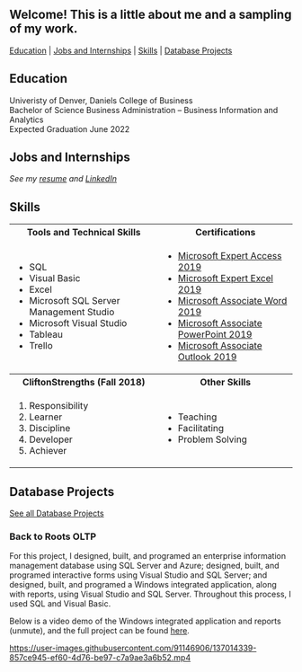 <a name="top"></a>

## Welcome! This is a little about me and a sampling of my work.

[Education](#education) | [Jobs and Internships](#resume) | [Skills](#skills) | [Database Projects](#DatabaseProjects)

<a name="education"></a>
## Education
Univeristy of Denver, Daniels College of Business
<br>Bachelor of Science Business Administration – Business Information and Analytics
<br>Expected Graduation June 2022

<a name="resume"></a>
## Jobs and Internships
<i>See my [resume](/HannahMcDonaldResume.pdf) and [LinkedIn](https://www.linkedin.com/in/hannah-m-mcdonald/)</i>

<a name="skills"></a>
## Skills

<table>
  <tr>
    <th>Tools and Technical Skills</th>
    <th>Certifications</th>
  </tr>
  <tr>
    <td>
     <ul>
        <li>SQL</li>
        <li>Visual Basic</li>
        <li>Excel</li>
        <li>Microsoft SQL Server Management Studio</li>
        <li>Microsoft Visual Studio</li>
        <li>Tableau</li>
        <li>Trello</li>
      </ul>
    </td>
    <td>
     <ul>
        <li><a href = "https://www.credly.com/badges/e654fce3-19be-40b3-9347-228eea2ce3a1/public_url">Microsoft Expert Access 2019</a></li>
        <li><a href = "https://www.credly.com/badges/23f6c6da-fbcd-4a01-bedc-2f9ca4e5a540/public_url">Microsoft Expert Excel 2019</a></li>
        <li><a href = "https://www.credly.com/badges/cc990015-1ddf-42e1-8924-71b24d236c37/public_url">Microsoft Associate Word 2019</a></li>
        <li><a href = "https://www.credly.com/badges/e1f089c5-e148-4a30-9dc3-b6551e873dd8/public_url">Microsoft Associate PowerPoint 2019</a></li>
       <li><a href = "https://www.credly.com/badges/7204aaa1-f592-4582-bc1c-7444f5d49cba/public_url">Microsoft Associate Outlook 2019</a></li>
      </ul>
    </td>
  </tr>
  <tr>
    <th>CliftonStrengths (Fall 2018)</th>
    <th>Other Skills</th>
 </tr>
 <tr>
   <td>
     <ol>
        <li>Responsibility</li>
        <li>Learner</li>
        <li>Discipline</li>
        <li>Developer</li>
        <li>Achiever</li>
     </ol>
   </td>
   <td>
     <ul>
        <li>Teaching</li>
        <li>Facilitating</li>
       <li>Problem Solving</li>
     </ul>
   </td>
 </tr>
</table>

<a name="DatabaseProjects"></a>
## Database Projects
[See all Database Projects](/Database/#top)

### Back to Roots OLTP
For this project, I designed, built, and programed an enterprise information management database using SQL Server and Azure; designed, built, and programed interactive forms using Visual Studio and SQL Server; and designed, built, and programed a Windows integrated application, along with reports, using Visual Studio and SQL Server. Throughout this process, I used SQL and Visual Basic.

Below is a video demo of the Windows integrated application and reports (unmute), and the full project can be found [here](/Database/BackToRootsOLTP/#top).

https://user-images.githubusercontent.com/91146906/137014339-857ce945-ef60-4d76-be97-c7a9ae3a6b52.mp4

